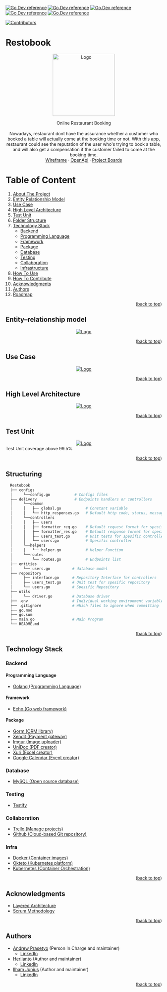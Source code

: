 <div id="top"></div>

[![Go.Dev reference](https://img.shields.io/badge/echo-reference-blue?logo=go&logoColor=blue)](https://github.com/labstack/echo)
[![Go.Dev reference](https://img.shields.io/badge/gorm-reference-blue?logo=go&logoColor=blue)](https://pkg.go.dev/gorm.io/gorm?tab=doc)
[![Go.Dev reference](https://img.shields.io/badge/google--calender-reference-blue)](https://pkg.go.dev/google.golang.org/api@v0.68.0/calendar/v3)
[![Go.Dev reference](https://img.shields.io/badge/unidoc--pdf-reference-blue)](https://pkg.go.dev/github.com/unidoc/unipdf/v3)
[![Go.Dev reference](https://img.shields.io/badge/excelize-reference-blue)](https://pkg.go.dev/github.com/xuri/excelize/v2@v2.5.0)

[![Contributors](https://img.shields.io/github/contributors/herlianto-github/Restobook.svg?style=for-the-badge)](https://github.com/herlianto-github/Restobook/graphs/contributors)

# Restobook

<!-- Description -->
<div align="center">
  <a href="https://github.com/herlianto-github/Restobook/IMAGES/Restobook.png">
    <img src="IMAGES/Restobook.png" alt="Logo" width="200" height="200">
  </a>
</div>
<div>
  <!-- <h3 align="center">Restobook</h3> -->
  <p align="center">
    Online Restaurant Booking<br/><br/>
    Nowadays, restaurant dont have the assurance whether a customer who booked
    a table will actually come at the booking time or not.
    With this app, restaurant could see the reputation of the user who's trying
    to book a table, and will also get a compensation if the customer failed to
    come at the booking time.
    <br/>
    <!-- <br /> -->
    <a href="https://whimsical.com/online-order-QJZTHKQp4jGWeVMxMsmLiX">Wireframe</a>
    ·
    <a href="https://app.swaggerhub.com/apis-docs/Axelworld3/RestoBook/1.0.0">OpenApi</a>
    ·
    <a href="https://trello.com/b/z6U1sNoh/done">Project Boards</a>
  </p>
</div>

# Table of Content

1. [About The Project](#restobook)
2. [Entity Relationship Model](#entity–relationship-model)
3. [Use Case](#use-case)
4. [High Level Architecture](#high-level-architecture)
5. [Test Unit](#test-unit)
6. [Folder Structure](#structuring)
6. [Technology Stack](#technology-stack)
    - [Backend](#backend)
    - [Programming Language](#programming-language)
    - [Framework](#framework)
    - [Package](#package)
    - [Database](#database)
    - [Testing](#testing)
    - [Collaboration](#collaboration)
    - [Infrastructure](#infra)
8. [How To Use](HOW_TO_USE.md)
9. [How To Contribute](CONRTIBUTING.md)
10. [Acknowledgments](#acknowledgments)
11. [Authors](#authors)
12. [Roadmap](ROADMAP.md)

  <p align="right">(<a href="#top">back to top</a>)</p>

## Entity–relationship model
  <!-- Entity–relationship model -->  
  <div align="center">
    <a href="https://github.com/herlianto-github/Restobook/blob/main/IMAGES/ERD.PNG?raw=true">
      <img src="IMAGES/ERD.PNG" alt="Logo">
    </a>
  </div>

  <p align="right">(<a href="#top">back to top</a>)</p>

## Use Case
 <!-- Use Case -->  
  <div align="center">
    <a href="https://github.com/herlianto-github/Restobook/blob/main/IMAGES/Use_Case.png?raw=true">
      <img src="IMAGES/Use_Case.png" alt="Logo">
    </a>
  </div>

  <p align="right">(<a href="#top">back to top</a>)</p>

## High Level Architecture
 <!-- High Level Architecture -->  
  <div align="center">
    <a href="https://github.com/herlianto-github/Restobook/blob/main/IMAGES/HLA.png?raw=true">
      <img src="IMAGES/HLA.png" alt="Logo">
    </a>
  </div>

  <p align="right">(<a href="#top">back to top</a>)</p>

## Test Unit
<!-- Test Unit -->  
  <div align="center">
    <a href="https://github.com/herlianto-github/Restobook/blob/main/IMAGES/Test_Unit.jpeg?raw=true">
      <img src="IMAGES/Test_Unit.jpeg" alt="Logo">
    </a>
  </div>
Test Unit coverage above 99.5%
  <p align="right">(<a href="#top">back to top</a>)</p>

## Structuring

  ```sh
    Restobook
    ├── configs                
    │     └──config.go           # Configs files
    ├── delivery                 # Endpoints handlers or controllers
    │     └──common
    │     │   ├── global.go           # Constant variable
    │     │   └── http_responses.go   # Default http code, status, message
    │     └──controllers
    │     │   ├── users
    │     │   ├── formatter_req.go    # Default request format for spesific controllers
    │     │   ├── formatter_res.go    # Default response format for spesific controllers
    │     │   ├── users_test.go       # Unit tests for spesific controllers
    │     │   └── users.go            # Spesific controller
    │     └──helpers
    │     │   └── helper.go           # Helper Function
    │     └──routes  
    │         └── routes.go           # Endpoints list
    ├── entities                
    │     └── users.go          # database model
    ├── repository              
    │     ├── interface.go      # Repository Interface for controllers
    │     ├── users_test.go     # Unit test for spesific repository
    │     └── users.go          # Spesific Repository
    ├── utils                 
    │     └── driver.go         # Database driver
    ├── .env                    # Individual working environment variables
    ├── .gitignore              # Which files to ignore when committing
    ├── go.mod                  
    ├── go.sum                  
    ├── main.go                 # Main Program
    └── README.md    
  ```

  <p align="right">(<a href="#top">back to top</a>)</p>

## Technology Stack

### Backend

#### Programming Language

- [Golang (Programming Language)](https://go.dev)

#### Framework

- [Echo (Go web framework)](https://echo.labstack.com)

#### Package

- [Gorm (ORM library)](https://gorm.io)
- [Xendit (Payment gateway)](https://www.xendit.co)
- [Imgur (Image uploader)](https://imgur.com)
- [UniDoc (PDF creator)](https://cloud.unidoc.io)
- [Xuri (Excel creator)](https://xuri.me/excelize/)
- [Google Calendar (Event creator)](https://developers.google.com/calendar/api)

### Database

- [MySQL (Open source database)](https://www.mysql.com)

### Testing

- [Testify](https://pkg.go.dev/github.com/stretchr/testify@v1.7.0)

### Collaboration

- [Trello (Manage projects)](https://trello.com)
- [Github (Cloud-based Git repository)](https://github.com)

### Infra

- [Docker (Container images)](https://www.docker.com)
- [Okteto (Kubernetes platform)](https://www.okteto.com)
- [Kubernetes (Container Orchestration)](https://kubernetes.io)

<p align="right">(<a href="#top">back to top</a>)</p>

## Acknowledgments

- [Layered Architecture](https://www.oreilly.com/library/view/software-architecture-patterns/9781491971437/ch01.html)
- [Scrum Methodology](https://www.scrum.org/resources/what-is-scrum)

<p align="right">(<a href="#top">back to top</a>)</p>

## Authors

- [Andrew Prasetyo](https://github.com/andrewptjio) (Person In Charge and maintainer)
  - [LinkedIn](https://www.linkedin.com/in/andrew-ptjio)
- [Herlianto](https://github.com/herlianto-github) (Author and maintainer)
  - [LinkedIn](linkedin.com/in/herlianto--829aa284)
- [Ilham Junius](https://github.com/ilhamjunius) (Author and maintainer)
  - [LinkedIn](https://www.linkedin.com/in/ilham-junius-767b49151)

<p align="right">(<a href="#top">back to top</a>)</p>
